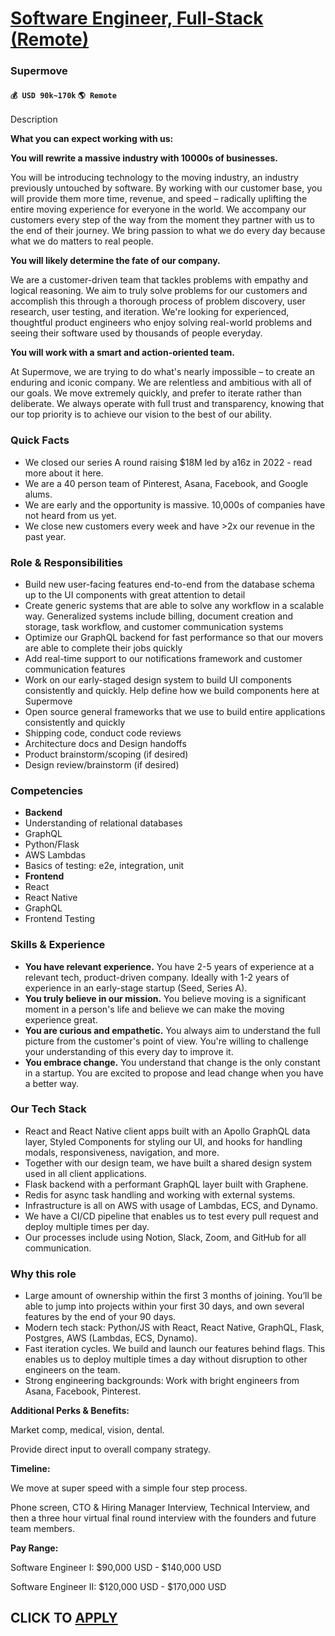 # [Software Engineer, Full-Stack (Remote)](https://www.remotewlb.com/apply/software-engineer-full-stack-remote-89509)  
### Supermove  
#### `💰 USD 90k~170k` `🌎 Remote`  

Description

**What you can expect working with us:**

  

 **You will rewrite a massive industry with 10000s of businesses.**

You will be introducing technology to the moving industry, an industry previously untouched by software. By working with our customer base, you will provide them more time, revenue, and speed – radically uplifting the entire moving experience for everyone in the world. We accompany our customers every step of the way from the moment they partner with us to the end of their journey. We bring passion to what we do every day because what we do matters to real people.

  

 **You will likely determine the fate of our company.**

We are a customer-driven team that tackles problems with empathy and logical reasoning. We aim to truly solve problems for our customers and accomplish this through a thorough process of problem discovery, user research, user testing, and iteration. We're looking for experienced, thoughtful product engineers who enjoy solving real-world problems and seeing their software used by thousands of people everyday.

  

 **You will work with a smart and action-oriented team.**

At Supermove, we are trying to do what's nearly impossible – to create an enduring and iconic company. We are relentless and ambitious with all of our goals. We move extremely quickly, and prefer to iterate rather than deliberate. We always operate with full trust and transparency, knowing that our top priority is to achieve our vision to the best of our ability.

### Quick Facts

  * We closed our series A round raising $18M led by a16z in 2022 - read more about it here.
  * We are a 40 person team of Pinterest, Asana, Facebook, and Google alums.
  * We are early and the opportunity is massive. 10,000s of companies have not heard from us yet.
  * We close new customers every week and have >2x our revenue in the past year.

  

### Role & Responsibilities

  * Build new user-facing features end-to-end from the database schema up to the UI components with great attention to detail
  * Create generic systems that are able to solve any workflow in a scalable way. Generalized systems include billing, document creation and storage, task workflow, and customer communication systems
  * Optimize our GraphQL backend for fast performance so that our movers are able to complete their jobs quickly
  * Add real-time support to our notifications framework and customer communication features
  * Work on our early-staged design system to build UI components consistently and quickly. Help define how we build components here at Supermove
  * Open source general frameworks that we use to build entire applications consistently and quickly
  * Shipping code, conduct code reviews
  * Architecture docs and Design handoffs
  * Product brainstorm/scoping (if desired)
  * Design review/brainstorm (if desired)

### Competencies

  *  **Backend**
  * Understanding of relational databases
  * GraphQL
  * Python/Flask
  * AWS Lambdas
  * Basics of testing: e2e, integration, unit
  *  **Frontend**
  * React
  * React Native
  * GraphQL
  * Frontend Testing

### Skills & Experience

  *  **You have relevant experience.** You have 2-5 years of experience at a relevant tech, product-driven company. Ideally with 1-2 years of experience in an early-stage startup (Seed, Series A).
  *  **You truly believe in our mission.** You believe moving is a significant moment in a person's life and believe we can make the moving experience great.
  *  **You are curious and empathetic.** You always aim to understand the full picture from the customer's point of view. You're willing to challenge your understanding of this every day to improve it.
  *  **You embrace change.** You understand that change is the only constant in a startup. You are excited to propose and lead change when you have a better way.

### Our Tech Stack

  * React and React Native client apps built with an Apollo GraphQL data layer, Styled Components for styling our UI, and hooks for handling modals, responsiveness, navigation, and more.
  * Together with our design team, we have built a shared design system used in all client applications.
  * Flask backend with a performant GraphQL layer built with Graphene.
  * Redis for async task handling and working with external systems.
  * Infrastructure is all on AWS with usage of Lambdas, ECS, and Dynamo.
  * We have a CI/CD pipeline that enables us to test every pull request and deploy multiple times per day.
  * Our processes include using Notion, Slack, Zoom, and GitHub for all communication.

### Why this role

  * Large amount of ownership within the first 3 months of joining. You’ll be able to jump into projects within your first 30 days, and own several features by the end of your 90 days.
  * Modern tech stack: Python/JS with React, React Native, GraphQL, Flask, Postgres, AWS (Lambdas, ECS, Dynamo).
  * Fast iteration cycles. We build and launch our features behind flags. This enables us to deploy multiple times a day without disruption to other engineers on the team.
  * Strong engineering backgrounds: Work with bright engineers from Asana, Facebook, Pinterest.

 **Additional Perks & Benefits:**

Market comp, medical, vision, dental.

Provide direct input to overall company strategy.

  

 **Timeline:**

We move at super speed with a simple four step process.

Phone screen, CTO & Hiring Manager Interview, Technical Interview, and then a three hour virtual final round interview with the founders and future team members.

  

 **Pay Range:**

Software Engineer I: $90,000 USD - $140,000 USD

Software Engineer II: $120,000 USD - $170,000 USD

  
## CLICK TO [APPLY](https://www.remotewlb.com/apply/software-engineer-full-stack-remote-89509)

